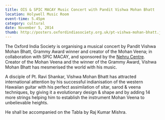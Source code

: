 ```yaml
---
title: OIS & SPIC MACAY Music Concert with Pandit Vishwa Mohan Bhatt
location: Holywell Music Room
event-time: 5.45pm
category: cultural
date: November 5, 2014
thumb: http://posters.oxfordindiasociety.org.uk/pt-vishwa-mohan-bhatt.jpg
---
```


The Oxford India Society is organising a musical concert by Pandit Vishwa Mohan
Bhatt, Grammy Award winner and creator of the Mohan Veena; in collaboration
with SPIC MACAY, and sponsored by the [Nehru
Centre](http://www.nehrucentre.org.uk/). Creator of the Mohan Veena and the
winner of the Grammy Award, Vishwa Mohan Bhatt has mesmerised the world with
his music.

A disciple of Pt. Ravi Shankar, Vishwa Mohan Bhatt has attracted international
attention by his successful indianisation of the western Hawaiian guitar with
his perfect assimilation of sitar, sarod & veena techniques, by giving it a
evolutionary design & shape and by adding 14 more strings helping him to
establish the instrument Mohan Veena  to unbelievable heights. 

He shall be accompanied on the Tabla by Raj Kumar Mishra. 

